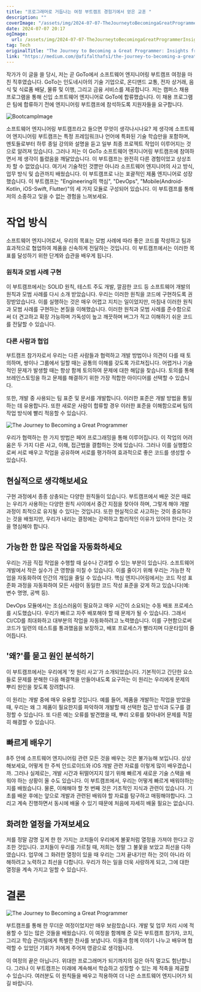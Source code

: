 ```yaml
---
title: "프로그래머로 거듭나는 여정 부트캠프 경험기에서 얻은 교훈 "
description: ""
coverImage: "/assets/img/2024-07-07-TheJourneytoBecomingaGreatProgrammerInsightsfromMyBootcampAdventure_0.png"
date: 2024-07-07 20:17
ogImage: 
  url: /assets/img/2024-07-07-TheJourneytoBecomingaGreatProgrammerInsightsfromMyBootcampAdventure_0.png
tag: Tech
originalTitle: "The Journey to Becoming a Great Programmer: Insights from My Bootcamp Adventure"
link: "https://medium.com/@afifalthafs1/the-journey-to-becoming-a-great-programmer-insights-from-my-bootcamp-adventure-e7449646615b"
---
```



작가가 이 글을 쓸 당시, 저는 곧 GoTo에서 소프트웨어 엔지니어링 부트캠프 여정을 마친 직후였습니다. GoTo는 인도네시아의 기술 기업으로, 온디맨드 교통, 전자 상거래, 음식 및 식료품 배달, 물류 및 이행, 그리고 금융 서비스를 제공합니다. 저는 캠퍼스 채용 프로그램을 통해 신입 소프트웨어 엔지니어로 GoTo에 합류했습니다. 이 채용 프로그램은 팀에 합류하기 전에 엔지니어링 부트캠프에 참석하도록 지원자들을 요구합니다.

![BootcampImage](/assets/img/2024-07-07-TheJourneytoBecomingaGreatProgrammerInsightsfromMyBootcampAdventure_0.png)

소프트웨어 엔지니어링 부트캠프라고 들으면 무엇이 생각나시나요? 제 생각에 소프트웨어 엔지니어링 부트캠프는 특정 프레임워크나 언어에 특화된 기술 학습만을 포함하며, 멘토들로부터 하루 종일 강의와 설명을 듣고 일부 최종 프로젝트 작업이 이루어지는 것으로 알려져 있습니다. 그러나 저는 이 GoTo 소프트웨어 엔지니어링 부트캠프에 참여하면서 제 생각이 틀렸음을 깨달았습니다. 이 부트캠프는 완전히 다른 경험이었고 상상조차 할 수 없었습니다. 여기서 기술적인 것뿐만 아니라 소프트웨어 엔지니어의 사고 방식, 업무 방식 및 습관까지 배웠습니다. 이 부트캠프로 나는 포괄적인 제품 엔지니어로 성장했습니다. 이 부트캠프는 "Engineering의 핵심", "DevOps", "Mobile(Android-Kotlin, iOS-Swift, Flutter)"의 세 가지 모듈로 구성되어 있습니다. 이 부트캠프를 통해 저의 소중하고 잊을 수 없는 경험을 느껴보세요.

# 작업 방식

<div class="content-ad"></div>

소프트웨어 엔지니어로서, 우리의 목표는 모범 사례에 따라 좋은 코드를 작성하고 팀과 효과적으로 협업하여 제품을 신속하게 전달하는 것입니다. 이 부트캠프에서는 이러한 목표를 달성하기 위한 단계와 습관을 배우게 됩니다.

### 원칙과 모범 사례 구현

이 부트캠프에서는 SOLID 원칙, 테스트 주도 개발, 깔끔한 코드 등 소프트웨어 개발의 원칙과 모범 사례를 다시 소개 받았습니다. 우리는 이러한 원칙을 코드에 구현하도록 권장받았습니다. 이를 실행하는 것은 매우 어렵고 지치는 일이었지만, 마침내 이러한 원칙과 모범 사례를 구현하는 본질을 이해했습니다. 이러한 원칙과 모범 사례를 준수함으로써 더 견고하고 확장 가능하며 가독성이 높고 깨끗하며 버그가 적고 이해하기 쉬운 코드를 전달할 수 있습니다.

### 다른 사람과 협업

<div class="content-ad"></div>

부트캠프 참가자로서 우리는 다른 사람들과 협력하고 개발 방법이나 의견이 다를 때 토의하며, 쌍이나 그룹에서 일할 때는 공통의 이해를 갖도록 가르쳐집니다. 어렵거나 기술적인 문제가 발생할 때는 항상 함께 토의하여 문제에 대한 해답을 찾습니다. 토의를 통해 브레인스토밍을 하고 문제를 해결하기 위한 가장 적합한 아이디어를 선택할 수 있습니다.

또한, 개발 중 사용되는 팀 표준 및 문서를 개발합니다. 이러한 표준은 개발 방법을 통일하는 데 유용합니다. 또한 새로운 사람이 합류할 경우 이러한 표준을 이해함으로써 팀의 작업 방식에 빨리 적응할 수 있습니다.

![The Journey to Becoming a Great Programmer](/assets/img/2024-07-07-TheJourneytoBecomingaGreatProgrammerInsightsfromMyBootcampAdventure_1.png)

우리가 협력하는 한 가지 방법은 페어 프로그래밍을 통해 이루어집니다. 이 작업의 어려움은 두 가지 다른 사고, 이해, 접근법을 결합하는 것에 있습니다. 그러나 이를 실행함으로써 서로 배우고 작업을 공유하며 서로를 평가하여 효과적으로 좋은 코드를 생성할 수 있습니다.

<div class="content-ad"></div>

## 현실적으로 생각해보세요

구현 과정에서 종종 상충되는 다양한 원칙들이 있습니다. 부트캠프에서 배운 것은 때로는 우리가 사용하는 다양한 원칙 사이에서 중간 지점을 찾아야 하며, 그렇게 해야 개발 과정이 최적으로 유지될 수 있다는 것입니다. 또한 현실적으로 사고하는 것이 중요하다는 것을 배웠지만, 우리가 내리는 결정에는 강력하고 합리적인 이유가 있어야 한다는 것을 명심해야 합니다.

## 가능한 한 많은 작업을 자동화하세요

우리는 가끔 직접 작업을 수행할 때 실수나 간과할 수 있는 부분이 있습니다. 소프트웨어 개발에서 작은 실수가 큰 영향을 미칠 수 있습니다. 이를 줄이기 위해 우리는 가능한 작업을 자동화하여 인간의 개입을 줄일 수 있습니다. 핵심 엔지니어링에서는 코드 작성 표준화 과정을 자동화하여 모든 사람이 동일한 코드 작성 표준을 갖게 하고 있습니다(예: 변수 명명, 공백 등).

<div class="content-ad"></div>

DevOps 모듈에서는 조심스러움이 필요하고 매우 시간이 소요되는 수동 배포 프로세스를 시도했습니다. 우리가 빠르고 자주 배포해야 할 때 문제가 될 수 있습니다. 그래서 CI/CD를 최대화하고 대부분의 작업을 자동화하려고 노력했습니다. 이를 구현함으로써 코드가 일련의 테스트를 통과했음을 보장하고, 배포 프로세스가 빨라지며 다운타임이 줄어듭니다.

## '왜?'를 묻고 원인 분석하기

이 부트캠프에서는 우리에게 '첫 원리 사고'가 소개되었습니다. 기본적이고 간단한 요소들로 문제를 분해한 다음 해결책을 만들어내도록 요구하는 이 원리는 우리에게 문제의 뿌리 원인을 찾도록 장려합니다.

이 원리는 개발 중에 매우 유용할 것입니다. 예를 들어, 제품을 개발하는 작업을 받았을 때, 우리는 왜 그 제품이 필요한지를 파악하여 개발할 때 선택한 접근 방식과 도구를 결정할 수 있습니다. 또 다른 예는 오류를 발견했을 때, 뿌리 오류를 찾아내어 문제를 적절히 해결할 수 있습니다.

<div class="content-ad"></div>

## 빠르게 배우기

8주 안에 소프트웨어 엔지니어링 관련 모든 것을 배우는 것은 불가능해 보입니다. 상상해보세요, 어떻게 한 주씩 안드로이드와 iOS 개발 관련 자료를 이렇게 많이 배우겠습니까. 그러나 실제로는, 개발 시간과 뒤떨어지지 않기 위해 빠르게 새로운 기술 스택을 배워야 하는 상황이 올 수도 있습니다. 이 부트캠프에서, 우리는 어떻게 빠르게 배워야하는지를 배웠습니다. 물론, 이해해야 할 첫 번째 것은 기초적인 지식과 관련이 있습니다. 기초를 배운 후에는 앞으로 개발과 관련된 배워야 할 자료를 탐구하고 매핑해야합니다. 그리고 계속 진행하면서 동시에 배울 수 있기 때문에 처음에 자세히 배울 필요는 없습니다.

## 화려한 열정을 가져보세요

저를 정말 감명 깊게 한 한 가지는 코치들이 우리에게 불꽃처럼 열정을 가져야 한다고 강조한 것입니다. 코치들이 우리를 가르칠 때, 저희는 정말 그 불꽃을 보았고 최선을 다하였습니다. 업무에 그 화려한 열정이 있을 때 우리는 그저 끝내기만 하는 것이 아니라 이해하려고 노력하고 최선을 다합니다. 우리가 하는 일을 더욱 사랑하게 되고, 그에 대한 열정을 계속 가지고 일할 수 있습니다.

<div class="content-ad"></div>

# 결론

![The Journey to Becoming a Great Programmer](/assets/img/2024-07-07-TheJourneytoBecomingaGreatProgrammerInsightsfromMyBootcampAdventure_2.png)

부트캠프를 통해 한 무더운 여정이었지만 매우 보람찼습니다. 개발 및 업무 처리 시에 적용할 수 있는 많은 것들을 배웠습니다. 이 여정을 함께해 준 모든 부트캠프 참가자, 코치, 그리고 학습 관리팀에게 특별한 찬사를 보냅니다. 이들과 함께 이야기 나누고 배우며 협력할 수 있었던 기회가 저에게 주어져 영광으로 생각됩니다.

이 여정의 끝은 아닙니다. 위대한 프로그래머가 되기까지의 길은 아직 멀고도 험난합니다. 그러나 이 부트캠프는 미래에 계속해서 학습하고 성장할 수 있는 제 적축을 제공할 수 있습니다. 여러분도 이 원칙들을 배우고 적용하여 더 나은 소프트웨어 엔지니어가 되길 바랍니다.